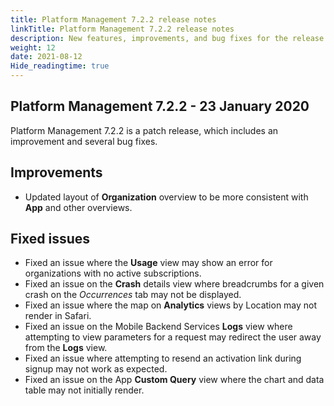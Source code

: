 ```yaml
---
title: Platform Management 7.2.2 release notes
linkTitle: Platform Management 7.2.2 release notes
description: New features, improvements, and bug fixes for the release.
weight: 12
date: 2021-08-12
Hide_readingtime: true
---
```


## Platform Management 7.2.2 - 23 January 2020

Platform Management 7.2.2 is a patch release, which includes an improvement and several bug fixes.

## Improvements

* Updated layout of **Organization** overview to be more consistent with **App** and other overviews.

## Fixed issues

* Fixed an issue where the **Usage** view may show an error for organizations with no active subscriptions.
* Fixed an issue on the **Crash** details view where breadcrumbs for a given crash on the _Occurrences_ tab may not be displayed.
* Fixed an issue where the map on **Analytics** views by Location may not render in Safari.
* Fixed an issue on the Mobile Backend Services **Logs** view where attempting to view parameters for a request may redirect the user away from the **Logs** view.
* Fixed an issue where attempting to resend an activation link during signup may not work as expected.
* Fixed an issue on the App **Custom Query** view where the chart and data table may not initially render.
